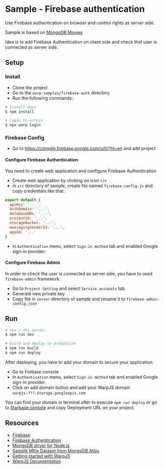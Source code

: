 # Sample - Firebase authentication

Use Firebase authentication on browser and control rights as server side.

Sample is based on [MongoDB Movies](../mongodb-movies)

Idea is to add Firebase Authentication on client side and check that user is connected as server side.

## Setup

### Install

- Clone the project
- Go to the `warp-samples/firebase-auth` directory
- Run the following commands:

```bash
# install deps
$ npm install

# login to warpjs
$ npx warp login
```

### Firebase Config

- Go to https://console.firebase.google.com/u/0/?hl=en and add project

#### Configure Firebase Authentication

You need to create web application and configure Firebase Authentication

- Create web application by clicking on icon `</>`
- in `src` directory of sample, create file named `firebase-config.js` and copy credentials like that:

```js
export default {
  apiKey: '...',
  authDomain: '...',
  databaseURL: '...',
  projectId: '...',
  storageBucket: '...',
  messagingSenderId: '...',
  appId: '...'
}
```

- in `Authentication` menu, select `Sign-in method` tab and enabled Google sign-in provider.

#### Configure Firebase Admin

In order to check tha user is connected as server side, you have to used `firebase-admin` framework.

- Go to `Project Setting` and select `Service accounts` tab.
- Generate new private key
- Copy file in `server` directory of sample and rename it to `firebase-admin-config.json`

## Run

```bash
# run a dev server
$ npm run dev

# build and deploy to production
$ npm run build
$ npm run deploy
```

After deploying, you have to add your domain to secure your application.

- Go to firebase console
- in `Authentication` menu, select `Sign-in method` tab and enabled Google sign-in provider.
- Click on add domain button and add your WarpJS domain `warpjs-???.storage.googleapis.com`

You can find your domain in terminal after to execute `npm run deploy` or go to
[Starbase console](starbase.warpjs.com) and copy Deployment URL on your project.

## Resources

- [Firebase](https://firebase.google.com/?hl=fr)
- [Firebase Authentication](https://firebase.google.com/products/auth)
- [MongoDB driver for Node.js](https://www.npmjs.com/package/mongodb)
- [Sample Mflix Dataset from MongoDB Atlas](https://docs.atlas.mongodb.com/sample-data/sample-mflix/)
- [Getting started with WarpJS](https://warpjs.dev/docs/getting-started)
- [WarpJS Documentation](https://warpjs.dev/)
